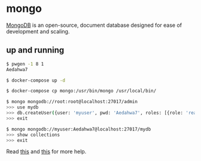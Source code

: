 mongo
=====

[MongoDB][1] is an open-source, document database designed for ease of development and scaling.

## up and running

```bash
$ pwgen -1 8 1
Aedahwa7

$ docker-compose up -d

$ docker-compose cp mongo:/usr/bin/mongo /usr/local/bin/

$ mongo mongodb://root:root@localhost:27017/admin
>>> use mydb
>>> db.createUser({user: 'myuser', pwd: 'Aedahwa7', roles: [{role: 'readWrite', db: 'mydb'}]})
>>> exit

$ mongo mongodb://myuser:Aedahwa7@localhost:27017/mydb
>>> show collections
>>> exit
```

Read [this][2] and [this][3] for more help.

[1]: https://www.mongodb.org/
[2]: https://docs.mongodb.org/manual/tutorial/enable-authentication/
[3]: https://docs.mongodb.org/manual/reference/built-in-roles/
